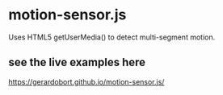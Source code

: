motion-sensor.js
================

Uses HTML5 getUserMedia() to detect multi-segment motion.

## see the live examples here
https://gerardobort.github.io/motion-sensor.js/
